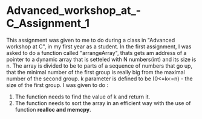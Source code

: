 # Advanced_workshop_at_-C_Assignment_1
This assignment was given to me to do during a class in "Advanced workshop at C", in my first year as a student.
In the first assignment, I was asked to do a function called "arrangeArray", thats gets am address of a pointer to a dynamic array that is setteled with N numbers(int) and its size is n. The array is divided to be to parts of a sequence of numbers that go up, that the minimal number of the first group is really big from the maximal number of the second group. k parameter is defined to be (0<=k<=n) - the size of the first group. I was given to do :
1. The function needs to find the value of k and return it.
2. The function needs to sort the array in an efficient way with the use of function **realloc and memcpy**.
